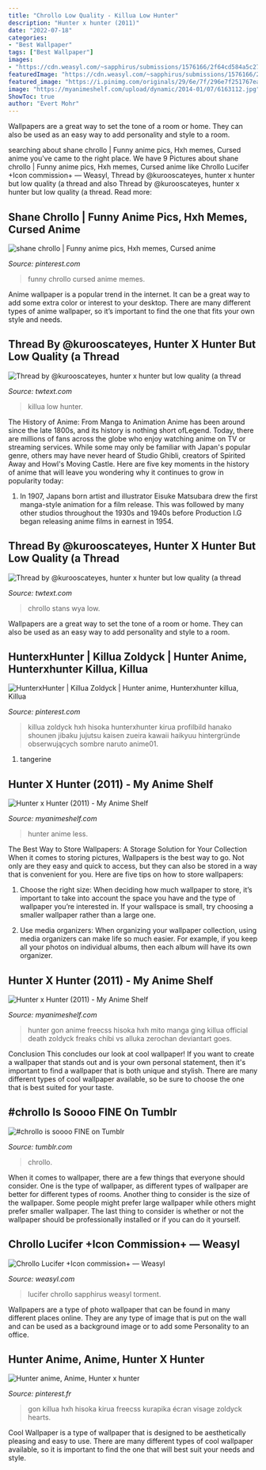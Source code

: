 ```yaml
---
title: "Chrollo Low Quality - Killua Low Hunter"
description: "Hunter x hunter (2011)"
date: "2022-07-18"
categories:
- "Best Wallpaper"
tags: ["Best Wallpaper"]
images:
- "https://cdn.weasyl.com/~sapphirus/submissions/1576166/2f64cd584a5c27bc3cbc569ea76cc95fc003c3cc2058bb6671511a54d921acf1/sapphirus-chrollo-lucifer-icon-commission.png"
featuredImage: "https://cdn.weasyl.com/~sapphirus/submissions/1576166/2f64cd584a5c27bc3cbc569ea76cc95fc003c3cc2058bb6671511a54d921acf1/sapphirus-chrollo-lucifer-icon-commission.png"
featured_image: "https://i.pinimg.com/originals/29/6e/7f/296e7f251767ea0e0b6d3e74f1855d8e.jpg"
image: "https://myanimeshelf.com/upload/dynamic/2014-01/07/6163112.jpg"
ShowToc: true
author: "Evert Mohr"
---
```



Wallpapers are a great way to set the tone of a room or home. They can also be used as an easy way to add personality and style to a room.

	

		
searching about shane chrollo | Funny anime pics, Hxh memes, Cursed anime you've came to the right place. We have 9 Pictures about shane chrollo | Funny anime pics, Hxh memes, Cursed anime like Chrollo Lucifer +Icon commission+ — Weasyl, Thread by @kurooscateyes, hunter x hunter but low quality (a thread and also Thread by @kurooscateyes, hunter x hunter but low quality (a thread. Read more:
		
    
## Shane Chrollo | Funny Anime Pics, Hxh Memes, Cursed Anime

<img loading=lazy src="https://i.pinimg.com/originals/29/6e/7f/296e7f251767ea0e0b6d3e74f1855d8e.jpg" onerror="this.onerror=null;this.src='https://tse4.mm.bing.net/th?id=OIP.soXIKiOV_LG2qrYwlI1xCwHaNK&amp;pid=15.1';" alt="shane chrollo | Funny anime pics, Hxh memes, Cursed anime">

_Source: pinterest.com_

>funny chrollo cursed anime memes. 

	

Anime wallpaper is a popular trend in the internet. It can be a great way to add some extra color or interest to your desktop. There are many different types of anime wallpaper, so it’s important to find the one that fits your own style and needs.

    
## Thread By @kurooscateyes, Hunter X Hunter But Low Quality (a Thread

<img loading=lazy src="https://pbs.twimg.com/media/Eef8C-TUMAIM4Iq.jpg" onerror="this.onerror=null;this.src='https://tse4.mm.bing.net/th?id=OIP.RLTBh3kvuRRq8AkNOdbUUgAAAA&amp;pid=15.1';" alt="Thread by @kurooscateyes, hunter x hunter but low quality (a thread">

_Source: twtext.com_

>killua low hunter. 

	

The History of Anime: From Manga to Animation
Anime has been around since the late 1800s, and its history is nothing short ofLegend. Today, there are millions of fans across the globe who enjoy watching anime on TV or streaming services. While some may only be familiar with Japan's popular genre, others may have never heard of Studio Ghibli, creators of Spirited Away and Howl's Moving Castle. Here are five key moments in the history of anime that will leave you wondering why it continues to grow in popularity today:
1) In 1907, Japans born artist and illustrator Eisuke Matsubara drew the first manga-style animation for a film release. This was followed by many other studios throughout the 1930s and 1940s before Production I.G began releasing anime films in earnest in 1954.

    
## Thread By @kurooscateyes, Hunter X Hunter But Low Quality (a Thread

<img loading=lazy src="https://pbs.twimg.com/media/Eef_44RU8AINmiw.jpg" onerror="this.onerror=null;this.src='https://tse1.mm.bing.net/th?id=OIP.xPAVhzTapQyBpV7jI1nLFwHaHa&amp;pid=15.1';" alt="Thread by @kurooscateyes, hunter x hunter but low quality (a thread">

_Source: twtext.com_

>chrollo stans wya low. 

	

Wallpapers are a great way to set the tone of a room or home. They can also be used as an easy way to add personality and style to a room.

    
## HunterxHunter | Killua Zoldyck | Hunter Anime, Hunterxhunter Killua, Killua

<img loading=lazy src="https://i.pinimg.com/originals/19/fd/18/19fd1852b776fcd7c0bcacbbcb6d3442.jpg" onerror="this.onerror=null;this.src='https://tse4.mm.bing.net/th?id=OIP.gidaadAT7F6l82fot8yX8gAAAA&amp;pid=15.1';" alt="HunterxHunter | Killua Zoldyck | Hunter anime, Hunterxhunter killua, Killua">

_Source: pinterest.com_

>killua zoldyck hxh hisoka hunterxhunter kirua profilbild hanako shounen jibaku jujutsu kaisen zueira kawaii haikyuu hintergründe obserwujących sombre naruto anime01. 

	

1. tangerine 

    
## Hunter X Hunter (2011) - My Anime Shelf

<img loading=lazy src="https://myanimeshelf.com/upload/dynamic/2014-01/07/6163112.jpg" onerror="this.onerror=null;this.src='https://tse3.mm.bing.net/th?id=OIP.bWorfoYiQt7ZWd8jRafejAHaJ7&amp;pid=15.1';" alt="Hunter x Hunter (2011) - My Anime Shelf">

_Source: myanimeshelf.com_

>hunter anime less. 

	

The Best Way to Store Wallpapers: A Storage Solution for Your Collection
When it comes to storing pictures, Wallpapers is the best way to go. Not only are they easy and quick to access, but they can also be stored in a way that is convenient for you. Here are five tips on how to store wallpapers:
1) Choose the right size: When deciding how much wallpaper to store, it’s important to take into account the space you have and the type of wallpaper you’re interested in. If your wallspace is small, try choosing a smaller wallpaper rather than a large one.

2) Use media organizers: When organizing your wallpaper collection, using media organizers can make life so much easier. For example, if you keep all your photos on individual albums, then each album will have its own organizer.

    
## Hunter X Hunter (2011) - My Anime Shelf

<img loading=lazy src="http://myanimeshelf.com/upload/dynamic/2014-01/07/6103752.jpg" onerror="this.onerror=null;this.src='https://tse3.mm.bing.net/th?id=OIP.jgpg4eDgLbuGRZ2pXuz04wHaKM&amp;pid=15.1';" alt="Hunter x Hunter (2011) - My Anime Shelf">

_Source: myanimeshelf.com_

>hunter gon anime freecss hisoka hxh mito manga ging killua official death zoldyck freaks chibi vs alluka zerochan deviantart goes. 

	

Conclusion
This concludes our look at cool wallpaper! If you want to create a wallpaper that stands out and is your own personal statement, then it's important to find a wallpaper that is both unique and stylish. There are many different types of cool wallpaper available, so be sure to choose the one that is best suited for your taste.

    
## #chrollo Is Soooo FINE On Tumblr

<img loading=lazy src="https://64.media.tumblr.com/19c6121e37359b0ef140ec56b2262c9e/tumblr_o6acyof4fK1umov0zo3_500.png" onerror="this.onerror=null;this.src='https://tse2.mm.bing.net/th?id=OIP.Kq7fZJT5orWiCulAlXfgkwHaIs&amp;pid=15.1';" alt="#chrollo is soooo FINE on Tumblr">

_Source: tumblr.com_

>chrollo. 

	

When it comes to wallpaper, there are a few things that everyone should consider. One is the type of wallpaper, as different types of wallpaper are better for different types of rooms. Another thing to consider is the size of the wallpaper. Some people might prefer large wallpaper while others might prefer smaller wallpaper. The last thing to consider is whether or not the wallpaper should be professionally installed or if you can do it yourself.

    
## Chrollo Lucifer +Icon Commission+ — Weasyl

<img loading=lazy src="https://cdn.weasyl.com/~sapphirus/submissions/1576166/2f64cd584a5c27bc3cbc569ea76cc95fc003c3cc2058bb6671511a54d921acf1/sapphirus-chrollo-lucifer-icon-commission.png" onerror="this.onerror=null;this.src='https://tse4.mm.bing.net/th?id=OIP.ycxB9211VDvfpZSg9q-WUgHaHa&amp;pid=15.1';" alt="Chrollo Lucifer +Icon commission+ — Weasyl">

_Source: weasyl.com_

>lucifer chrollo sapphirus weasyl torment. 

	



Wallpapers are a type of photo wallpaper that can be found in many different places online. They are any type of image that is put on the wall and can be used as a background image or to add some Personality to an office.

    
## Hunter Anime, Anime, Hunter X Hunter

<img loading=lazy src="https://i.pinimg.com/originals/42/4f/96/424f9685792878e8ff593af6b3a45efd.jpg" onerror="this.onerror=null;this.src='https://tse3.mm.bing.net/th?id=OIP.Ua170AtkVeTRORyneZOSnAHaES&amp;pid=15.1';" alt="Hunter anime, Anime, Hunter x hunter">

_Source: pinterest.fr_

>gon killua hxh hisoka kirua freecss kurapika écran visage zoldyck hearts. 

	

Cool Wallpaper is a type of wallpaper that is designed to be aesthetically pleasing and easy to use. There are many different types of cool wallpaper available, so it is important to find the one that will best suit your needs and style.

